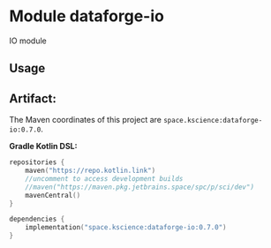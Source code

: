 # Module dataforge-io

IO module

## Usage

## Artifact:

The Maven coordinates of this project are `space.kscience:dataforge-io:0.7.0`.

**Gradle Kotlin DSL:**
```kotlin
repositories {
    maven("https://repo.kotlin.link")
    //uncomment to access development builds
    //maven("https://maven.pkg.jetbrains.space/spc/p/sci/dev")
    mavenCentral()
}

dependencies {
    implementation("space.kscience:dataforge-io:0.7.0")
}
```

